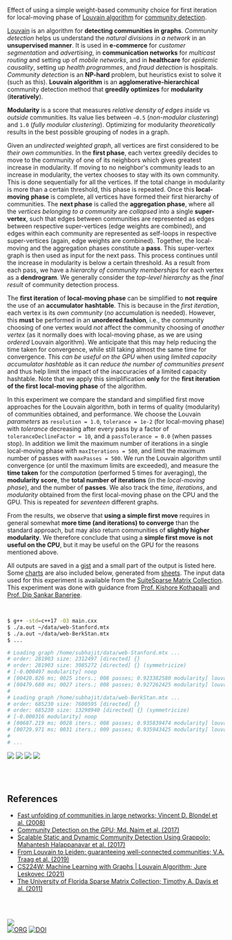 Effect of using a simple weight-based community choice for first iteration for
local-moving phase of [Louvain algorithm] for [community detection].

[Louvain] is an algorithm for **detecting communities in graphs**. *Community*
*detection* helps us understand the *natural divisions in a network* in an
**unsupervised manner**. It is used in **e-commerce** for *customer*
*segmentation* and *advertising*, in **communication networks** for *multicast*
*routing* and setting up of *mobile networks*, and in **healthcare** for
*epidemic causality*, setting up *health programmes*, and *fraud detection* is
hospitals. *Community detection* is an **NP-hard** problem, but heuristics exist
to solve it (such as this). **Louvain algorithm** is an **agglomerative-hierarchical**
community detection method that **greedily optimizes** for **modularity**
(**iteratively**).

**Modularity** is a score that measures *relative density of edges inside* vs
*outside* communities. Its value lies between `−0.5` (*non-modular clustering*)
and `1.0` (*fully modular clustering*). Optimizing for modularity *theoretically*
results in the best possible grouping of nodes in a graph.

Given an *undirected weighted graph*, all vertices are first considered to be
*their own communities*. In the **first phase**, each vertex greedily decides to
move to the community of one of its neighbors which gives greatest increase in
modularity. If moving to no neighbor's community leads to an increase in
modularity, the vertex chooses to stay with its own community. This is done
sequentially for all the vertices. If the total change in modularity is more
than a certain threshold, this phase is repeated. Once this **local-moving**
**phase** is complete, all vertices have formed their first hierarchy of
communities. The **next phase** is called the **aggregation phase**, where all
the *vertices belonging to a community* are *collapsed* into a single
**super-vertex**, such that edges between communities are represented as edges
between respective super-vertices (edge weights are combined), and edges within
each community are represented as self-loops in respective super-vertices
(again, edge weights are combined). Together, the local-moving and the
aggregation phases constitute a **pass**. This super-vertex graph is then used
as input for the next pass. This process continues until the increase in
modularity is below a certain threshold. As a result from each pass, we have a
*hierarchy of community memberships* for each vertex as a **dendrogram**. We
generally consider the *top-level hierarchy* as the *final result* of community
detection process.

The **first iteration** of **local-moving phase** can be simplified to **not**
**require** the use of an **accumulator hashtable**. This is because in the *first*
*iteration*, each vertex is its *own community* (*no* accumulation is needed).
However, this **must** be performed in an **unordered fashion**, i.e., the
community choosing of one vertex would *not* affect the community choosing of
*another vertex* (as it normally does with local-moving phase, as we are using
*ordered* Louvain algorithm). We anticipate that this may help reducing the time
taken for convergence, while still taking almost the same time for convergence.
This *can be useful on the GPU* when using *limited capacity accumulator*
*hashtable* as it can *reduce the number of communities present* and thus help
limit the impact of the inaccuracies of a limited capacity hashtable. Note that
we apply this simiplification **only** for the **first iteration of the first**
**local-moving phase** of the algorithm.

In this experiment we compare the standard and simplified first move approaches
for the Louvain algorithm, both in terms of quality (modularity) of communities
obtained, and performance. We choose the Louvain *parameters* as
`resolution = 1.0`, `tolerance = 1e-2` (for local-moving phase) with *tolerance*
decreasing after every pass by a factor of `toleranceDeclineFactor = 10`, and a
`passTolerance = 0.0` (when passes stop). In addition we limit the maximum
number of iterations in a single local-moving phase with `maxIterations = 500`,
and limit the maximum number of passes with `maxPasses = 500`. We run the
Louvain algorithm until convergence (or until the maximum limits are exceeded),
and measure the **time taken** for the *computation* (performed 5 times for
averaging), the **modularity score**, the **total number of iterations** (in the
*local-moving phase*), and the number of **passes**. We also track the *time*,
*iterations*, and *modularity* obtained from the first local-moving phase on the
CPU and the GPU. This is repeated for *seventeen* different graphs.

From the results, we observe that **using a simple first move** requires in
general somewhat **more time (and iterations) to converge** than the standard
approach, but may also return communities of **slightly higher modularity**. We
therefore conclude that using a **simple first move is not useful on the CPU**,
but it may be useful on the GPU for the reasons mentioned above.

All outputs are saved in a [gist] and a small part of the output is listed here.
Some [charts] are also included below, generated from [sheets]. The input data
used for this experiment is available from the [SuiteSparse Matrix Collection].
This experiment was done with guidance from [Prof. Kishore Kothapalli] and
[Prof. Dip Sankar Banerjee].


[Louvain algorithm]: https://en.wikipedia.org/wiki/Louvain_method
[community detection]: https://en.wikipedia.org/wiki/Community_search

<br>

```bash
$ g++ -std=c++17 -O3 main.cxx
$ ./a.out ~/data/web-Stanford.mtx
$ ./a.out ~/data/web-BerkStan.mtx
$ ...

# Loading graph /home/subhajit/data/web-Stanford.mtx ...
# order: 281903 size: 2312497 [directed] {}
# order: 281903 size: 3985272 [directed] {} (symmetricize)
# [-0.000497 modularity] noop
# [00420.826 ms; 0025 iters.; 008 passes; 0.923382580 modularity] louvainSeq
# [00479.680 ms; 0027 iters.; 008 passes; 0.927262425 modularity] louvainSeqFirst
#
# Loading graph /home/subhajit/data/web-BerkStan.mtx ...
# order: 685230 size: 7600595 [directed] {}
# order: 685230 size: 13298940 [directed] {} (symmetricize)
# [-0.000316 modularity] noop
# [00687.219 ms; 0028 iters.; 008 passes; 0.935839474 modularity] louvainSeq
# [00729.971 ms; 0031 iters.; 009 passes; 0.935943425 modularity] louvainSeqFirst
#
# ...
```

[![](https://i.imgur.com/XFX1S8h.png)][sheetp]
[![](https://i.imgur.com/8ouL5ar.png)][sheetp]
[![](https://i.imgur.com/5fGEYFF.png)][sheetp]
[![](https://i.imgur.com/n5Fsm7o.png)][sheetp]

<br>
<br>


## References

- [Fast unfolding of communities in large networks; Vincent D. Blondel et al. (2008)](https://arxiv.org/abs/0803.0476)
- [Community Detection on the GPU; Md. Naim et al. (2017)](https://arxiv.org/abs/1305.2006)
- [Scalable Static and Dynamic Community Detection Using Grappolo; Mahantesh Halappanavar et al. (2017)](https://ieeexplore.ieee.org/document/8091047)
- [From Louvain to Leiden: guaranteeing well-connected communities; V.A. Traag et al. (2019)](https://www.nature.com/articles/s41598-019-41695-z)
- [CS224W: Machine Learning with Graphs | Louvain Algorithm; Jure Leskovec (2021)](https://www.youtube.com/watch?v=0zuiLBOIcsw)
- [The University of Florida Sparse Matrix Collection; Timothy A. Davis et al. (2011)](https://doi.org/10.1145/2049662.2049663)

<br>
<br>

[![](https://i.imgur.com/RbvQPwO.jpg)](https://www.youtube.com/watch?v=XE_z2X98a_Y)<br>
[![ORG](https://img.shields.io/badge/org-puzzlef-green?logo=Org)](https://puzzlef.github.io)
[![DOI](https://zenodo.org/badge/547428545.svg)](https://zenodo.org/badge/latestdoi/547428545)


[Prof. Dip Sankar Banerjee]: https://sites.google.com/site/dipsankarban/
[Prof. Kishore Kothapalli]: https://faculty.iiit.ac.in/~kkishore/
[SuiteSparse Matrix Collection]: https://sparse.tamu.edu
[Louvain]: https://en.wikipedia.org/wiki/Louvain_method
[gist]: https://gist.github.com/wolfram77/b33a74f40d32a9c3fed12cd348853cd0
[charts]: https://imgur.com/a/2Rzc3dP
[sheets]: https://docs.google.com/spreadsheets/d/1L3M8tjHPfmo69OinHnNMRuOZIu1aSDHHml2o97-eILo/edit?usp=sharing
[sheetp]: https://docs.google.com/spreadsheets/d/e/2PACX-1vT7lULjkO_3TTh8tQyxWznBIgip7P63VHAVoneai9bTwRnx0zYcAEu6CMqYJMv0VeVIxSSDKKBSkqQq/pubhtml

